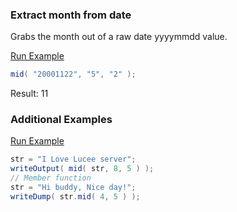 ### Extract month from date

Grabs the month out of a raw date yyyymmdd value.

<a href="https://try.boxlang.io/?code=eJzLzUzRUFAyMjAwMDQ0MlLSUVAyBRFGSgqa1lwAXLcFZA%3D%3D" target="_blank">Run Example</a>

```java
mid( "20001122", "5", "2" );

```

Result: 11

### Additional Examples

<a href="https://try.boxlang.io/?code=eJw9zMEKgkAQBuD7PsWfJ4UlLwWBdOtgYPoMuTvBHFZldsbw7QOjvgf4sgquKO7o5pXQWSBCJllJisa9hZUG08W0ROJYIqt4XDzOqFA1rq7xoDSS4GVTUJ4nl79hyxgtxs2j50CIz%2B3wC2%2BWln067uXpv30AG6wqdQ%3D%3D" target="_blank">Run Example</a>

```java
str = "I Love Lucee server";
writeOutput( mid( str, 8, 5 ) );
// Member function
str = "Hi buddy, Nice day!";
writeDump( str.mid( 4, 5 ) );

```


